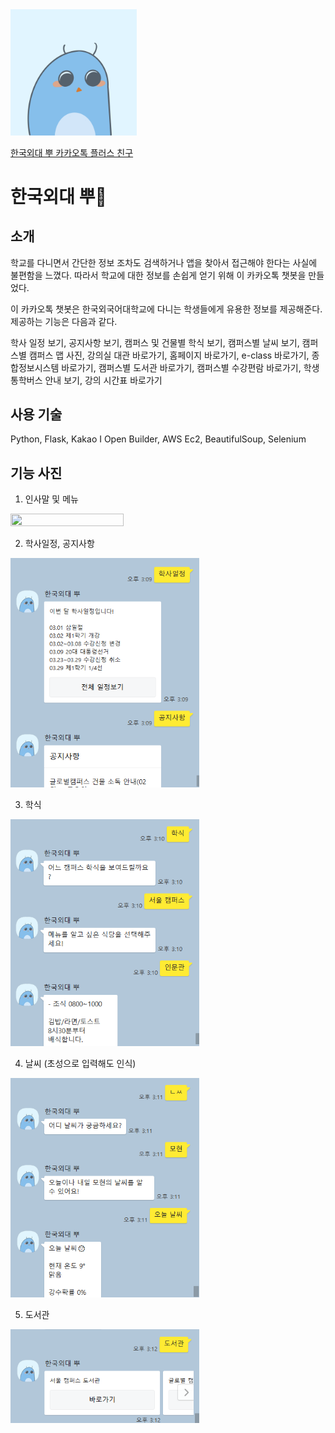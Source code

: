 <img src="./captures/프로필.png" width="40%" height="40%" />



[한국외대 뿌 카카오톡 플러스 친구](https://pf.kakao.com/_xgTxnxnb)



# 한국외대 뿌🦉



## 소개



학교를 다니면서 간단한 정보 조차도 검색하거나 앱을 찾아서 접근해야 한다는 사실에 불편함을 느꼈다. 따라서 학교에 대한 정보를 손쉽게 얻기 위해 이 카카오톡 챗봇을 만들었다. 



이 카카오톡 챗봇은 한국외국어대학교에 다니는 학생들에게 유용한 정보를 제공해준다. 제공하는 기능은 다음과 같다.



학사 일정 보기, 공지사항 보기, 캠퍼스 및 건물별 학식 보기, 캠퍼스별 날씨 보기, 캠퍼스별 캠퍼스 맵 사진, 강의실 대관 바로가기, 홈페이지 바로가기, e-class 바로가기, 종합정보시스템 바로가기, 캠퍼스별 도서관 바로가기, 캠퍼스별 수강편람 바로가기, 학생 통학버스 안내 보기, 강의 시간표 바로가기



## 사용 기술



Python, Flask, Kakao I Open Builder, AWS Ec2, BeautifulSoup, Selenium



## 기능 사진



1. 인사말 및 메뉴 



<img src="./captures/ㅂ.png" width="60%" height="60%" />



2. 학사일정, 공지사항



<img src="./captures/학사공지.png" width="60%" height="60%" />



3. 학식



<img src="./captures/학식.png" width="60%" height="60%" />



4. 날씨 (초성으로 입력해도 인식)



<img src="./captures/ㄴㅆ.png" width="60%" height="60%" />



5. 도서관



<img src="./captures/도서관.png" width="60%" height="60%" />
